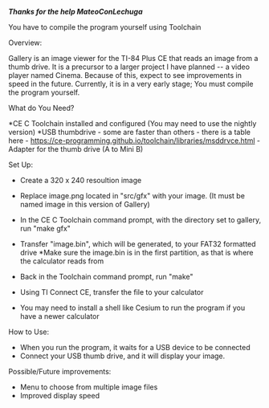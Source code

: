 ***Thanks for the help MateoConLechuga***


You have to compile the program yourself using Toolchain


Overview:

Gallery is an image viewer for the TI-84 Plus CE that reads an image from a thumb drive.
It is a precursor to a larger project I have planned -- a video player named Cinema.
Because of this, expect to see improvements in speed in the future.
Currently, it is in a very early stage; You must compile the program yourself.


What do You Need?

*CE C Toolchain installed and configured (You may need to use the nightly version)
*USB thumbdrive - some are faster than others - there is a table here - https://ce-programming.github.io/toolchain/libraries/msddrvce.html
     -Adapter for the thumb drive (A to Mini B)


Set Up:

* Create a 320 x 240 resoultion image

* Replace image.png located in "src/gfx" with your image. (It must be named image in this version of Gallery)

* In the CE C Toolchain command prompt, with the directory set to gallery, run "make gfx"

* Transfer "image.bin", which will be generated, to your FAT32 formatted drive
     *Make sure the image.bin is in the first partition, as that is where the calculator reads from
     
* Back in the Toolchain command prompt, run "make"

* Using TI Connect CE, transfer the file to your calculator

* You may need to install a shell like Cesium to run the program if you have a newer calculator


How to Use:

* When you run the program, it waits for a USB device to be connected
* Connect your USB thumb drive, and it will display your image.


Possible/Future improvements:

* Menu to choose from multiple image files
* Improved display speed
